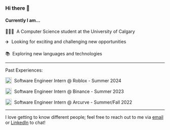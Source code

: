 
### Hi there 👋

#### Currently I am...

🧑🏽‍💻 &nbsp;A Computer Science student at the University of Calgary

✈️ &nbsp;Looking for exciting and challenging new opportunities

📚 &nbsp;Exploring new languages and technologies

---

Past Experiences:

<img src="https://github.com/user-attachments/assets/fa99a110-016a-44ae-925c-bcbaab726aae" alt="Roblox_Tilt_Black" style="width:20px; vertical-align: sub;"> &nbsp;Software Engineer Intern @ Roblox - Summer 2024

<img src="https://github.com/user-attachments/assets/7838e436-bd6b-4bb0-a3f6-06deec3d129f" alt="Binance Logo" style="width:20px; vertical-align: sub;"> &nbsp;Software Engineer Intern @ Binance - Summer 2023

<img src="https://github.com/user-attachments/assets/012c0475-91da-47eb-9837-06d656c58f2a" alt="Arcurve Logo" style="width:20px; vertical-align: sub;"> &nbsp;Software Engineer Intern @ Arcurve - Summer/Fall 2022

---
I love getting to know different people; feel free to reach out to me via [email](mailto:prempreetbrar@gmail.com) or [LinkedIn](www.linkedin.com/in/prempreetbrar) to chat!
